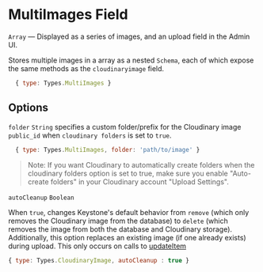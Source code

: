 # MultiImages Field

`Array` — Displayed as a series of images, and an upload field in the Admin UI.

Stores multiple images in a array as a nested `Schema`, each of which expose the same methods as the `cloudinaryimage` field.

```js
  { type: Types.MultiImages }
```

## Options

`folder` `String` specifies a custom folder/prefix for the Cloudinary image `public_id` when `cloudinary folders` is set to `true`.

```js
  { type: Types.MultiImages, folder: 'path/to/image' }
```

> Note: If you want Cloudinary to automatically create folders when the cloudinary folders option is set to true, make sure you enable "Auto-create folders" in your Cloudinary account "Upload Settings".

`autoCleanup` `Boolean`

When `true`, changes Keystone's default behavior from `remove` (which only removes the Cloudinary image from the database) to `delete` (which removes the image from both the database and Cloudinary storage). Additionally, this option replaces an existing image (if one already exists) during upload. This only occurs on calls to [updateItem](/api/list/update-item)

```js
{ type: Types.CloudinaryImage, autoCleanup : true }
```
